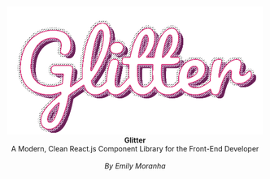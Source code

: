 <center>
<img src="GlitterLogoHoriz.png">
  <b>Glitter</b><br/>
 A Modern, Clean React.js Component Library for the Front-End Developer<br/><br/>
<em>By Emily Moranha</em>
</center>
